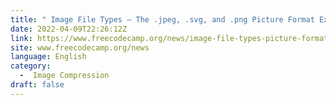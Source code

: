 ```yaml
---
title: " Image File Types – The .jpeg, .svg, and .png Picture Format Extensions Explained "
date: 2022-04-09T22:26:12Z
link: https://www.freecodecamp.org/news/image-file-types-picture-format-extensions-jpeg-gif-png-svg-tiff/?utm_medium=RSS&utm_source=news.12bit.vn
site: www.freecodecamp.org/news
language: English
category:
  -  Image Compression 
draft: false
---
```


